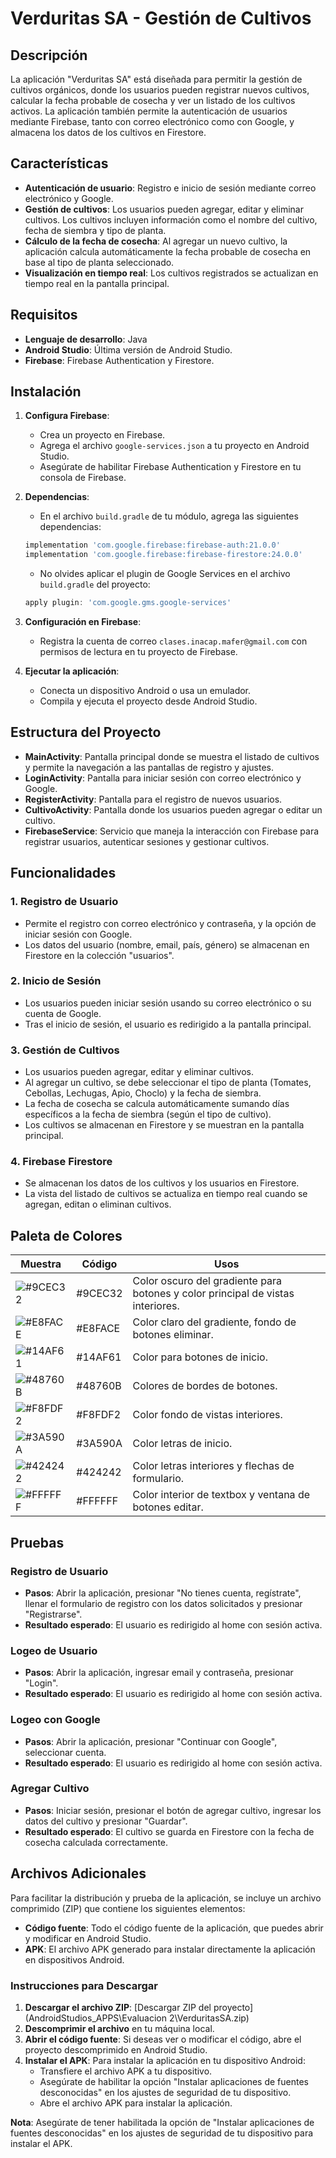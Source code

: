 # Verduritas SA - Gestión de Cultivos

## Descripción

La aplicación "Verduritas SA" está diseñada para permitir la gestión de cultivos orgánicos, donde los usuarios pueden registrar nuevos cultivos, calcular la fecha probable de cosecha y ver un listado de los cultivos activos. La aplicación también permite la autenticación de usuarios mediante Firebase, tanto con correo electrónico como con Google, y almacena los datos de los cultivos en Firestore.

## Características

- **Autenticación de usuario**: Registro e inicio de sesión mediante correo electrónico y Google.
- **Gestión de cultivos**: Los usuarios pueden agregar, editar y eliminar cultivos. Los cultivos incluyen información como el nombre del cultivo, fecha de siembra y tipo de planta.
- **Cálculo de la fecha de cosecha**: Al agregar un nuevo cultivo, la aplicación calcula automáticamente la fecha probable de cosecha en base al tipo de planta seleccionado.
- **Visualización en tiempo real**: Los cultivos registrados se actualizan en tiempo real en la pantalla principal.

## Requisitos

- **Lenguaje de desarrollo**: Java
- **Android Studio**: Última versión de Android Studio.
- **Firebase**: Firebase Authentication y Firestore.

## Instalación

1. **Configura Firebase**:
    - Crea un proyecto en Firebase.
    - Agrega el archivo `google-services.json` a tu proyecto en Android Studio.
    - Asegúrate de habilitar Firebase Authentication y Firestore en tu consola de Firebase.

2. **Dependencias**:
    - En el archivo `build.gradle` de tu módulo, agrega las siguientes dependencias:

    ```gradle
    implementation 'com.google.firebase:firebase-auth:21.0.0'
    implementation 'com.google.firebase:firebase-firestore:24.0.0'
    ```

    - No olvides aplicar el plugin de Google Services en el archivo `build.gradle` del proyecto:

    ```gradle
    apply plugin: 'com.google.gms.google-services'
    ```

3. **Configuración en Firebase**:
    - Registra la cuenta de correo `clases.inacap.mafer@gmail.com` con permisos de lectura en tu proyecto de Firebase.

4. **Ejecutar la aplicación**:
    - Conecta un dispositivo Android o usa un emulador.
    - Compila y ejecuta el proyecto desde Android Studio.

## Estructura del Proyecto

- **MainActivity**: Pantalla principal donde se muestra el listado de cultivos y permite la navegación a las pantallas de registro y ajustes.
- **LoginActivity**: Pantalla para iniciar sesión con correo electrónico y Google.
- **RegisterActivity**: Pantalla para el registro de nuevos usuarios.
- **CultivoActivity**: Pantalla donde los usuarios pueden agregar o editar un cultivo.
- **FirebaseService**: Servicio que maneja la interacción con Firebase para registrar usuarios, autenticar sesiones y gestionar cultivos.

## Funcionalidades

### 1. Registro de Usuario
- Permite el registro con correo electrónico y contraseña, y la opción de iniciar sesión con Google.
- Los datos del usuario (nombre, email, país, género) se almacenan en Firestore en la colección "usuarios".

### 2. Inicio de Sesión
- Los usuarios pueden iniciar sesión usando su correo electrónico o su cuenta de Google.
- Tras el inicio de sesión, el usuario es redirigido a la pantalla principal.

### 3. Gestión de Cultivos
- Los usuarios pueden agregar, editar y eliminar cultivos.
- Al agregar un cultivo, se debe seleccionar el tipo de planta (Tomates, Cebollas, Lechugas, Apio, Choclo) y la fecha de siembra.
- La fecha de cosecha se calcula automáticamente sumando días específicos a la fecha de siembra (según el tipo de cultivo).
- Los cultivos se almacenan en Firestore y se muestran en la pantalla principal.

### 4. Firebase Firestore
- Se almacenan los datos de los cultivos y los usuarios en Firestore.
- La vista del listado de cultivos se actualiza en tiempo real cuando se agregan, editan o eliminan cultivos.

## Paleta de Colores

| Muestra   | Código  | Usos                               |
|-----------|---------|------------------------------------|
| ![#9CEC32](https://via.placeholder.com/15/9CEC32/000000?text=+) | #9CEC32  | Color oscuro del gradiente para botones y color principal de vistas interiores. |
| ![#E8FACE](https://via.placeholder.com/15/E8FACE/000000?text=+) | #E8FACE  | Color claro del gradiente, fondo de botones eliminar. |
| ![#14AF61](https://via.placeholder.com/15/14AF61/000000?text=+) | #14AF61  | Color para botones de inicio. |
| ![#48760B](https://via.placeholder.com/15/48760B/000000?text=+) | #48760B  | Colores de bordes de botones. |
| ![#F8FDF2](https://via.placeholder.com/15/F8FDF2/000000?text=+) | #F8FDF2  | Color fondo de vistas interiores. |
| ![#3A590A](https://via.placeholder.com/15/3A590A/000000?text=+) | #3A590A  | Color letras de inicio. |
| ![#424242](https://via.placeholder.com/15/424242/000000?text=+) | #424242  | Color letras interiores y flechas de formulario. |
| ![#FFFFFF](https://via.placeholder.com/15/FFFFFF/000000?text=+) | #FFFFFF  | Color interior de textbox y ventana de botones editar. |

## Pruebas

### Registro de Usuario
- **Pasos**: Abrir la aplicación, presionar "No tienes cuenta, regístrate", llenar el formulario de registro con los datos solicitados y presionar "Registrarse".
- **Resultado esperado**: El usuario es redirigido al home con sesión activa.

### Logeo de Usuario
- **Pasos**: Abrir la aplicación, ingresar email y contraseña, presionar "Login".
- **Resultado esperado**: El usuario es redirigido al home con sesión activa.

### Logeo con Google
- **Pasos**: Abrir la aplicación, presionar "Continuar con Google", seleccionar cuenta.
- **Resultado esperado**: El usuario es redirigido al home con sesión activa.

### Agregar Cultivo
- **Pasos**: Iniciar sesión, presionar el botón de agregar cultivo, ingresar los datos del cultivo y presionar "Guardar".
- **Resultado esperado**: El cultivo se guarda en Firestore con la fecha de cosecha calculada correctamente.

## Archivos Adicionales

Para facilitar la distribución y prueba de la aplicación, se incluye un archivo comprimido (ZIP) que contiene los siguientes elementos:

- **Código fuente**: Todo el código fuente de la aplicación, que puedes abrir y modificar en Android Studio.
- **APK**: El archivo APK generado para instalar directamente la aplicación en dispositivos Android.

### Instrucciones para Descargar

1. **Descargar el archivo ZIP**: [Descargar ZIP del proyecto](AndroidStudios_APPS\Evaluacion 2\VerduritasSA.zip)
2. **Descomprimir el archivo** en tu máquina local.
3. **Abrir el código fuente**: Si deseas ver o modificar el código, abre el proyecto descomprimido en Android Studio.
4. **Instalar el APK**: Para instalar la aplicación en tu dispositivo Android:
    - Transfiere el archivo APK a tu dispositivo.
    - Asegúrate de habilitar la opción "Instalar aplicaciones de fuentes desconocidas" en los ajustes de seguridad de tu dispositivo.
    - Abre el archivo APK para instalar la aplicación.


**Nota**: Asegúrate de tener habilitada la opción de "Instalar aplicaciones de fuentes desconocidas" en los ajustes de seguridad de tu dispositivo para instalar el APK.




